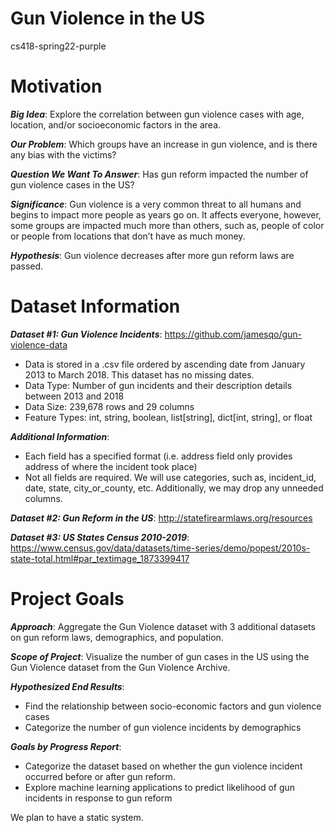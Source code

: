 # Gun Violence in the US
cs418-spring22-purple
# Motivation

***Big Idea***: Explore the correlation between gun violence cases with age, location, and/or socioeconomic factors in the area.

***Our Problem***: Which groups have an increase in gun violence, and is there any bias with the victims?

***Question We Want To Answer***: Has gun reform impacted the number of gun violence cases in the US?


***Significance***: Gun violence is a very common threat to all humans and begins to impact more people as years go on. It affects everyone, however, some groups are impacted much more than others, such as, people of color or people from locations that don’t have as much money.

***Hypothesis***: Gun violence decreases after more gun reform laws are passed.


# Dataset Information
***Dataset #1: Gun Violence Incidents***: https://github.com/jamesqo/gun-violence-data

* Data is stored in a .csv file ordered by ascending date from January 2013 to March 2018. This dataset has no missing dates.
* Data Type: Number of gun incidents and their description details between 2013 and 2018
* Data Size:  239,678 rows and 29 columns
* Feature Types: int, string, boolean, list[string], dict[int, string], or float


***Additional Information***:
* Each field has a specified format (i.e. address field only provides address of where the incident took place)
* Not all fields are required. We will use categories, such as, incident_id, date, state, city_or_county, etc. Additionally, we may drop any unneeded columns.

***Dataset #2: Gun Reform in the US***: http://statefirearmlaws.org/resources

***Dataset #3: US States Census 2010-2019***: https://www.census.gov/data/datasets/time-series/demo/popest/2010s-state-total.html#par_textimage_1873399417

# Project Goals
***Approach***: Aggregate the Gun Violence dataset with 3 additional datasets on gun reform laws, demographics, and population.

***Scope of Project***: Visualize the number of gun cases in the US using the Gun Violence dataset from the Gun Violence Archive.

***Hypothesized End Results***:
* Find the relationship between socio-economic factors and gun violence cases
* Categorize the number of gun violence incidents by demographics

***Goals by Progress Report***:
* Categorize the dataset based on whether the gun violence incident occurred before or after gun reform.
* Explore machine learning applications to predict likelihood of gun incidents in response to gun reform

We plan to have a static system.


